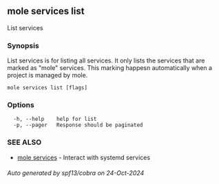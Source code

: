 ## mole services list

List services

### Synopsis

List services is for listing all services.
	It only lists the services that are marked as "mole" services.
	This marking happesn automatically when a project is managed by mole.

```
mole services list [flags]
```

### Options

```
  -h, --help    help for list
  -p, --pager   Response should be paginated
```

### SEE ALSO

* [mole services](mole_services.md)	 - Interact with systemd services

###### Auto generated by spf13/cobra on 24-Oct-2024
